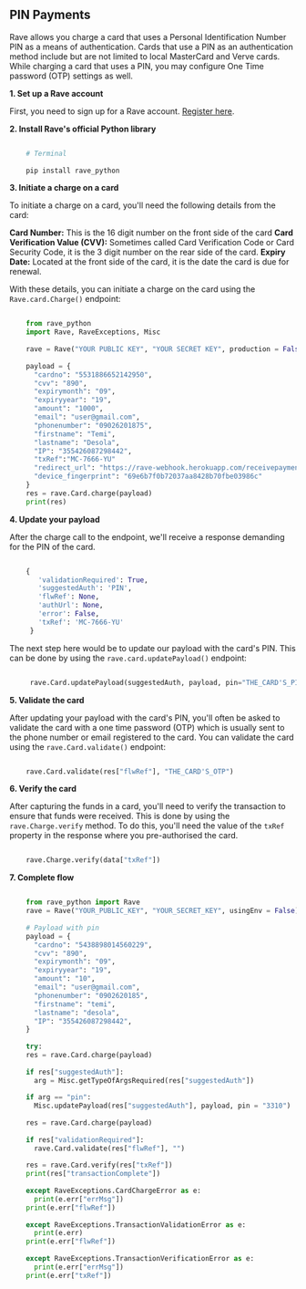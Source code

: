 ## PIN Payments

Rave allows you charge a card that uses a Personal Identification Number PIN as a means of authentication. Cards that use a PIN as an authentication method include but are not limited to local MasterCard and Verve cards. While charging a card that uses a PIN, you may configure One Time password (OTP) settings as well.

 **1.  Set up a Rave account**

 First, you need to sign up for a Rave account. [Register here](https://rave.flutterwave.com/signup).


**2.  Install Rave's official Python library**

```python

    # Terminal
    
    pip install rave_python

```

**3.  Initiate a charge on a card**

To initiate a charge on a card, you'll need the following details from the card:

**Card Number:**  This is the 16 digit number on the front side of the card
**Card Verification Value (CVV):** Sometimes called Card Verification Code or Card Security Code, it is the 3 digit number on the rear side of the card.
**Expiry Date:** Located at the front side of the card, it is the date the card is due for renewal.

With these details, you can initiate a charge on the card using the  `Rave.card.Charge()`  endpoint:

```python

    from rave_python
    import Rave, RaveExceptions, Misc
    
    rave = Rave("YOUR PUBLIC KEY", "YOUR SECRET KEY", production = False, usingEnv = False)
    
    payload = {
      "cardno": "5531886652142950",
      "cvv": "890",
      "expirymonth": "09",
      "expiryyear": "19",
      "amount": "1000",
      "email": "user@gmail.com",
      "phonenumber": "09026201875",
      "firstname": "Temi",
      "lastname": "Desola",
      "IP": "355426087298442",
      "txRef":"MC-7666-YU"
      "redirect_url": "https://rave-webhook.herokuapp.com/receivepayment",
      "device_fingerprint": "69e6b7f0b72037aa8428b70fbe03986c"
    }
    res = rave.Card.charge(payload)
    print(res)

```

**4.   Update your payload**

After the charge call to the endpoint, we'll receive a response demanding for the PIN of the card.

```python

    {
       'validationRequired': True,
       'suggestedAuth': 'PIN',
       'flwRef': None,
       'authUrl': None,
       'error': False,
       'txRef': 'MC-7666-YU'
     }

```

 The next step here would be to update our payload with the card's PIN. This can be done by using the  `rave.card.updatePayload()`  endpoint:

```python

     rave.Card.updatePayload(suggestedAuth, payload, pin="THE_CARD'S_PIN")

```

**5.   Validate the card**

After updating your payload with the card's PIN, you'll often be asked to validate the card with a one time password (OTP) which is usually sent to the phone number or email registered to the card. You can validate the card using the  `rave.Card.validate()` endpoint:

```python

    rave.Card.validate(res["flwRef"], "THE_CARD'S_OTP")

```

**6.   Verify the card**

After capturing the funds in a card, you'll need to verify the transaction to ensure that funds were received. This is done by using the `rave.Charge.verify`  method. To do this, you'll need the value of the  `txRef`  property in the response where you pre-authorised the card.

```python

    rave.Charge.verify(data["txRef"])

```

**7.   Complete flow**

```python

    from rave_python import Rave
    rave = Rave("YOUR_PUBLIC_KEY", "YOUR_SECRET_KEY", usingEnv = False)
    
    # Payload with pin
    payload = {
      "cardno": "5438898014560229",
      "cvv": "890",
      "expirymonth": "09",
      "expiryyear": "19",
      "amount": "10",
      "email": "user@gmail.com",
      "phonenumber": "0902620185",
      "firstname": "temi",
      "lastname": "desola",
      "IP": "355426087298442",
    }
    
    try:
    res = rave.Card.charge(payload)
    
    if res["suggestedAuth"]:
      arg = Misc.getTypeOfArgsRequired(res["suggestedAuth"])
    
    if arg == "pin":
      Misc.updatePayload(res["suggestedAuth"], payload, pin = "3310")
    
    res = rave.Card.charge(payload)
    
    if res["validationRequired"]:
      rave.Card.validate(res["flwRef"], "")
    
    res = rave.Card.verify(res["txRef"])
    print(res["transactionComplete"])
    
    except RaveExceptions.CardChargeError as e:
      print(e.err["errMsg"])
    print(e.err["flwRef"])
    
    except RaveExceptions.TransactionValidationError as e:
      print(e.err)
    print(e.err["flwRef"])
    
    except RaveExceptions.TransactionVerificationError as e:
      print(e.err["errMsg"])
    print(e.err["txRef"])

```